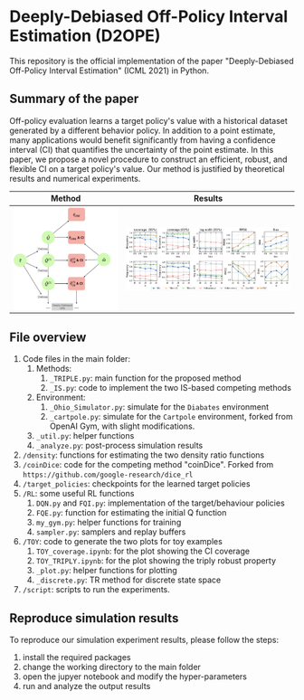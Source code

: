 # Deeply-Debiased Off-Policy Interval Estimation (D2OPE)

This repository is the official implementation of the paper "Deeply-Debiased Off-Policy Interval Estimation" (ICML 2021) in Python.


## Summary of the paper

Off-policy evaluation learns a target policy's value with a historical dataset generated by a different behavior policy. In addition to a point estimate, many applications would benefit significantly from having a confidence interval (CI) that quantifies the uncertainty of the point estimate. In this paper, we propose a novel procedure to construct an efficient, robust, and flexible CI on a target policy's value. Our method is justified by theoretical results and numerical experiments.


| Method | Results |
| :-------:    |         :-------: |
| <img align="center" src="diagram.png" alt="drawing" width="300">   | <img align="center" src="ohio_all.png" alt="drawing" width="500" >  


## File overview
1. Code files in the main folder: 
    1. Methods: 
        1. `_TRIPLE.py`: main function for the proposed method
        1. `_IS.py`: code to implement the two IS-based competing methods
    2. Environment:
        1. `_Ohio_Simulator.py`: simulate for the `Diabates` environment
        3. `_cartpole.py`: simulate for the `Cartpole` environment, forked from OpenAI Gym,
with slight modifications. 
    4. `_util.py`: helper functions
    5. `_analyze.py`: post-process simulation results
2. `/density`: functions for estimating the two density ratio functions
3. `/coinDice`: code for the competing method "coinDice". Forked from `https://github.com/google-research/dice_rl`
4. `/target_policies`: checkpoints for the learned target policies
3. `/RL`: some useful RL functions
    1. `DQN.py` and `FQI.py`: implementation of the target/behaviour policies
    2. `FQE.py`: function for estimating the initial Q function
    4. `my_gym.py`: helper functions for training
    5. `sampler.py`: samplers and replay buffers
3. `/TOY`: code to generate the two plots for toy examples
    1. `TOY_coverage.ipynb`: for the plot showing the CI coverage
    2. `TOY_TRIPLY.ipynb`: for the plot showing the triply robust property
    3. `_plot.py`: helper functions for plotting
    4. `_discrete.py`: TR method for discrete state space
4. `/script`: scripts to run the experiments. 

## Reproduce simulation results
To reproduce our simulation experiment results, please follow the steps:

1. install the required packages 
2. change the working directory to the main folder
3. open the jupyer notebook and modify the hyper-parameters
4. run and analyze the output results
